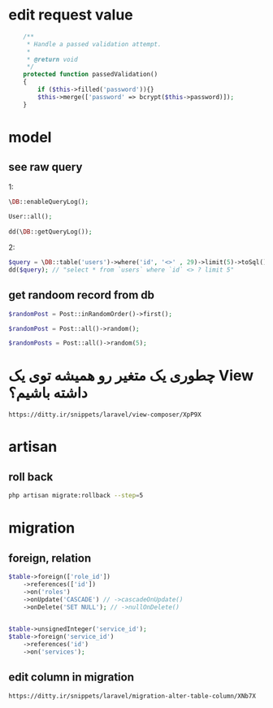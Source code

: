 # edit request value
```php
    /**
     * Handle a passed validation attempt.
     *
     * @return void
     */
    protected function passedValidation()
    {
        if ($this->filled('password')){}
        $this->merge(['password' => bcrypt($this->password)]);
    }
```
# model

## see raw query
1:
```php
\DB::enableQueryLog();
 
User::all();
 
dd(\DB::getQueryLog());
```
2:
```php
$query = \DB::table('users')->where('id', '<>' , 29)->limit(5)->toSql();
dd($query); // "select * from `users` where `id` <> ? limit 5"
```
## get randoom record from db
```php
$randomPost = Post::inRandomOrder()->first();
```
```php
$randomPost = Post::all()->random();
```
```php
$randomPosts = Post::all()->random(5);
```

# چطوری یک متغیر رو همیشه توی یک View داشته باشیم؟
`
https://ditty.ir/snippets/laravel/view-composer/XpP9X
`
# artisan

## roll back
```bash
php artisan migrate:rollback --step=5
```

# migration

## foreign, relation

```php
$table->foreign(['role_id'])
    ->references(['id'])
    ->on('roles')
    ->onUpdate('CASCADE') // ->cascadeOnUpdate()
    ->onDelete('SET NULL'); // ->nullOnDelete()
    
```

```php
$table->unsignedInteger('service_id');
$table->foreign('service_id')
    ->references('id')
    ->on('services');
```

## edit column in migration
`
https://ditty.ir/snippets/laravel/migration-alter-table-column/XNb7X
`
